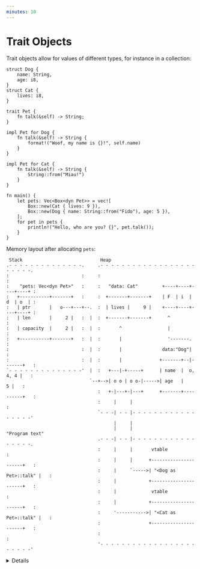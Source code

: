 ```yaml
---
minutes: 10
---
```


# Trait Objects

Trait objects allow for values of different types, for instance in a collection:

```rust,editable
struct Dog {
    name: String,
    age: i8,
}
struct Cat {
    lives: i8,
}

trait Pet {
    fn talk(&self) -> String;
}

impl Pet for Dog {
    fn talk(&self) -> String {
        format!("Woof, my name is {}!", self.name)
    }
}

impl Pet for Cat {
    fn talk(&self) -> String {
        String::from("Miau!")
    }
}

fn main() {
    let pets: Vec<Box<dyn Pet>> = vec![
        Box::new(Cat { lives: 9 }),
        Box::new(Dog { name: String::from("Fido"), age: 5 }),
    ];
    for pet in pets {
        println!("Hello, who are you? {}", pet.talk());
    }
}
```

Memory layout after allocating `pets`:

```bob
 Stack                             Heap
.- - - - - - - - - - - - - -.     .- - - - - - - - - - - - - - - - - - - - - - -.
:                           :     :                                             :
:    "pets: Vec<dyn Pet>"   :     :   "data: Cat"         +----+----+----+----+ :
:   +-----------+-------+   :     :  +-------+-------+    | F  | i  | d  | o  | :
:   | ptr       |   o---+---+--.  :  | lives |     9 |    +----+----+----+----+ :
:   | len       |     2 |   :  |  :  +-------+-------+      ^                   :
:   | capacity  |     2 |   :  |  :       ^                 |                   :
:   +-----------+-------+   :  |  :       |                 '-------.           :
:                           :  |  :       |               data:"Dog"|           :
:                           :  |  :       |              +-------+--|-------+   :
`- - - - - - - - - - - - - -'  |  :   +---|-+-----+      | name  |  o, 4, 4 |   :
                               `--+-->| o o | o o-|----->| age   |        5 |   :
                                  :   +-|---+-|---+      +-------+----------+   :
                                  :     |     |                                 :
                                  `- - -| - - |- - - - - - - - - - - - - - - - -'
                                        |     |
                                        |     |                      "Program text"
                                  .- - -| - - |- - - - - - - - - - - - - - - - -.
                                  :     |     |       vtable                    :
                                  :     |     |      +----------------------+   :
                                  :     |     `----->| "<Dog as Pet>::talk" |   :
                                  :     |            +----------------------+   :
                                  :     |             vtable                    :
                                  :     |            +----------------------+   :
                                  :     '----------->| "<Cat as Pet>::talk" |   :
                                  :                  +----------------------+   :
                                  :                                             :
                                  '- - - - - - - - - - - - - - - - - - - - - - -'
```

<details>

- Types that implement a given trait may be of different sizes. This makes it
  impossible to have things like `Vec<dyn Pet>` in the example above.
- `dyn Pet` is a way to tell the compiler about a dynamically sized type that
  implements `Pet`.
- In the example, `pets` is allocated on the stack and the vector data is on the
  heap. The two vector elements are _fat pointers_:
  - A fat pointer is a double-width pointer. It has two components: a pointer to
    the actual object and a pointer to the [virtual method table] (vtable) for
    the `Pet` implementation of that particular object.
  - The data for the `Dog` named Fido is the `name` and `age` fields. The `Cat`
    has a `lives` field.
- Compare these outputs in the above example:
  ```rust,ignore
  println!("{} {}", std::mem::size_of::<Dog>(), std::mem::size_of::<Cat>());
  println!("{} {}", std::mem::size_of::<&Dog>(), std::mem::size_of::<&Cat>());
  println!("{}", std::mem::size_of::<&dyn Pet>());
  println!("{}", std::mem::size_of::<Box<dyn Pet>>());
  ```

[virtual method table]: https://en.wikipedia.org/wiki/Virtual_method_table

</details>
